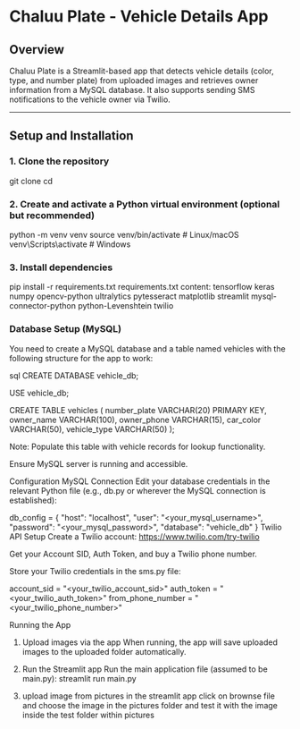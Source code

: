# Chaluu Plate - Vehicle Details App

## Overview
Chaluu Plate is a Streamlit-based app that detects vehicle details (color, type, and number plate) from uploaded images and retrieves owner information from a MySQL database. It also supports sending SMS notifications to the vehicle owner via Twilio.

---

## Setup and Installation

### 1. Clone the repository
git clone <your-repo-url>
cd <your-repo-folder>
### 2. Create and activate a Python virtual environment (optional but recommended)

python -m venv venv
source venv/bin/activate    # Linux/macOS
venv\Scripts\activate       # Windows
### 3. Install dependencies
pip install -r requirements.txt
requirements.txt content:
tensorflow
keras
numpy
opencv-python
ultralytics
pytesseract
matplotlib
streamlit
mysql-connector-python
python-Levenshtein
twilio
### Database Setup (MySQL)
You need to create a MySQL database and a table named vehicles with the following structure for the app to work:

sql
CREATE DATABASE vehicle_db;

USE vehicle_db;

CREATE TABLE vehicles (
    number_plate VARCHAR(20) PRIMARY KEY,
    owner_name VARCHAR(100),
    owner_phone VARCHAR(15),
    car_color VARCHAR(50),
    vehicle_type VARCHAR(50)
);

Note: Populate this table with vehicle records for lookup functionality.

Ensure MySQL server is running and accessible.

Configuration
MySQL Connection
Edit your database credentials in the relevant Python file (e.g., db.py or wherever the MySQL connection is established):

db_config = {
    "host": "localhost",
    "user": "<your_mysql_username>",
    "password": "<your_mysql_password>",
    "database": "vehicle_db"
}
Twilio API Setup
Create a Twilio account: https://www.twilio.com/try-twilio

Get your Account SID, Auth Token, and buy a Twilio phone number.

Store your Twilio credentials in the sms.py file:

account_sid = "<your_twilio_account_sid>"
auth_token = "<your_twilio_auth_token>"
from_phone_number = "<your_twilio_phone_number>"


Running the App

1. Upload images via the app
When running, the app will save uploaded images to the uploaded folder automatically.

2. Run the Streamlit app
Run the main application file (assumed to be main.py):
streamlit run main.py

3. upload image from pictures
in the streamlit app click on brownse file and choose the image in the pictures folder and test it with the image inside the test folder within pictures


